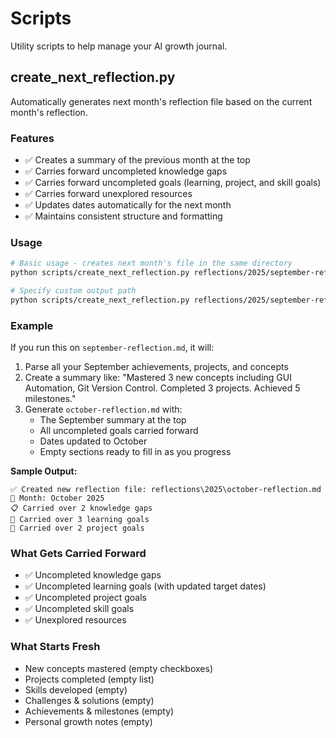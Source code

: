 # Scripts

Utility scripts to help manage your AI growth journal.

## create_next_reflection.py

Automatically generates next month's reflection file based on the current month's reflection.

### Features
- ✅ Creates a summary of the previous month at the top
- ✅ Carries forward uncompleted knowledge gaps
- ✅ Carries forward uncompleted goals (learning, project, and skill goals)
- ✅ Carries forward unexplored resources
- ✅ Updates dates automatically for the next month
- ✅ Maintains consistent structure and formatting

### Usage

```bash
# Basic usage - creates next month's file in the same directory
python scripts/create_next_reflection.py reflections/2025/september-reflection.md

# Specify custom output path
python scripts/create_next_reflection.py reflections/2025/september-reflection.md reflections/2025/october-reflection.md
```

### Example

If you run this on `september-reflection.md`, it will:
1. Parse all your September achievements, projects, and concepts
2. Create a summary like: "Mastered 3 new concepts including GUI Automation, Git Version Control. Completed 3 projects. Achieved 5 milestones."
3. Generate `october-reflection.md` with:
   - The September summary at the top
   - All uncompleted goals carried forward
   - Dates updated to October
   - Empty sections ready to fill in as you progress

**Sample Output:**
```
✅ Created new reflection file: reflections\2025\october-reflection.md
📅 Month: October 2025
📋 Carried over 2 knowledge gaps
🎯 Carried over 3 learning goals
🚀 Carried over 2 project goals
```

### What Gets Carried Forward
- ✅ Uncompleted knowledge gaps
- ✅ Uncompleted learning goals (with updated target dates)
- ✅ Uncompleted project goals
- ✅ Uncompleted skill goals
- ✅ Unexplored resources

### What Starts Fresh
- New concepts mastered (empty checkboxes)
- Projects completed (empty list)
- Skills developed (empty)
- Challenges & solutions (empty)
- Achievements & milestones (empty)
- Personal growth notes (empty)
